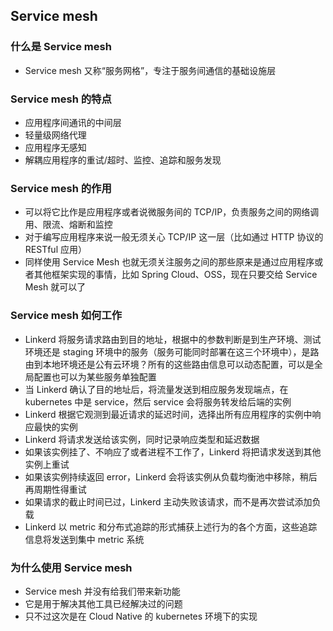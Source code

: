 ## Service mesh ##
### 什么是 Service mesh ###
* Service mesh 又称“服务网格”，专注于服务间通信的基础设施层

### Service mesh 的特点 ###
* 应用程序间通讯的中间层
* 轻量级网络代理
* 应用程序无感知
* 解耦应用程序的重试/超时、监控、追踪和服务发现

### Service mesh 的作用 ###
* 可以将它比作是应用程序或者说微服务间的 TCP/IP，负责服务之间的网络调用、限流、熔断和监控
* 对于编写应用程序来说一般无须关心 TCP/IP 这一层（比如通过 HTTP 协议的 RESTful 应用）
* 同样使用 Service Mesh 也就无须关注服务之间的那些原来是通过应用程序或者其他框架实现的事情，比如 Spring Cloud、OSS，现在只要交给 Service Mesh 就可以了

### Service mesh 如何工作 ###
* Linkerd 将服务请求路由到目的地址，根据中的参数判断是到生产环境、测试环境还是 staging 环境中的服务（服务可能同时部署在这三个环境中），是路由到本地环境还是公有云环境？所有的这些路由信息可以动态配置，可以是全局配置也可以为某些服务单独配置
* 当 Linkerd 确认了目的地址后，将流量发送到相应服务发现端点，在 kubernetes 中是 service，然后 service 会将服务转发给后端的实例
* Linkerd 根据它观测到最近请求的延迟时间，选择出所有应用程序的实例中响应最快的实例
* Linkerd 将请求发送给该实例，同时记录响应类型和延迟数据
* 如果该实例挂了、不响应了或者进程不工作了，Linkerd 将把请求发送到其他实例上重试
* 如果该实例持续返回 error，Linkerd 会将该实例从负载均衡池中移除，稍后再周期性得重试
* 如果请求的截止时间已过，Linkerd 主动失败该请求，而不是再次尝试添加负载
* Linkerd 以 metric 和分布式追踪的形式捕获上述行为的各个方面，这些追踪信息将发送到集中 metric 系统

### 为什么使用 Service mesh ###
* Service mesh 并没有给我们带来新功能
* 它是用于解决其他工具已经解决过的问题
* 只不过这次是在 Cloud Native 的 kubernetes 环境下的实现




